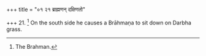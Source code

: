 +++
title = "०१ २१ ब्राह्मणन् दक्षिणतो"

+++
21. [^6]  On the south side he causes a Brāhmaṇa to sit down on Darbha grass.


[^6]:  The Brahman.
